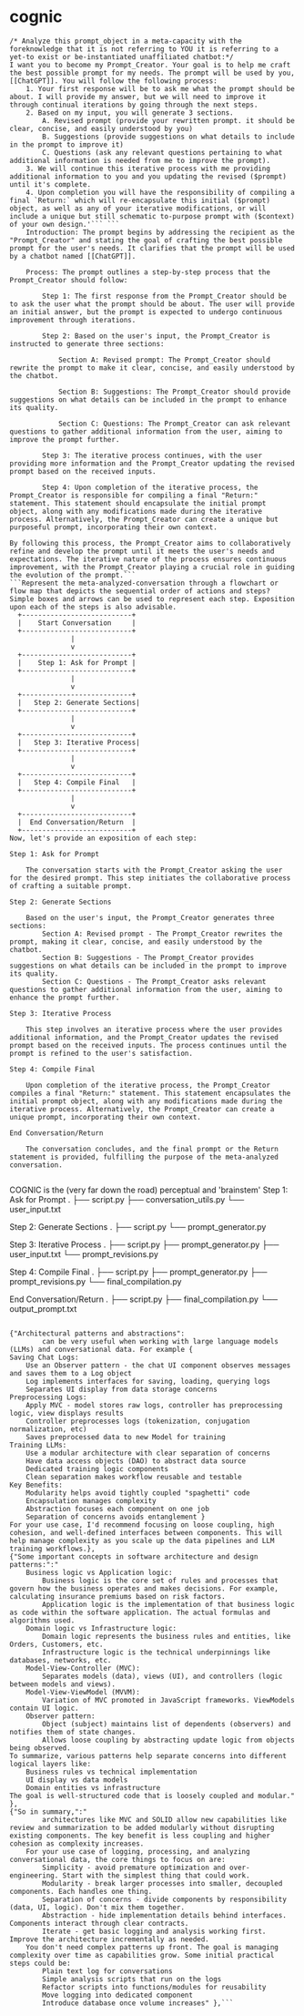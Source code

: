 # cognic

```
/* Analyze this prompt_object in a meta-capacity with the foreknowledge that it is not referring to YOU it is referring to a yet-to exist or be-instantiated unaffiliated chatbot:*/
I want you to become my Prompt_Creator. Your goal is to help me craft the best possible prompt for my needs. The prompt will be used by you, [[ChatGPT]]. You will follow the following process: 
	1. Your first response will be to ask me what the prompt should be about. I will provide my answer, but we will need to improve it through continual iterations by going through the next steps. 
	2. Based on my input, you will generate 3 sections. 
		A. Revised prompt (provide your rewritten prompt. it should be clear, concise, and easily understood by you) 
		B. Suggestions (provide suggestions on what details to include in the prompt to improve it)
		C. Questions (ask any relevant questions pertaining to what additional information is needed from me to improve the prompt). 
	3. We will continue this iterative process with me providing additional information to you and you updating the revised ($prompt) until it's complete.
	4. Upon completion you will have the responsibility of compiling a final `Return:` which will re-encapsulate this initial ($prompt) object, as well as any of your iterative modifications, or will include a unique but still schematic to-purpose prompt with ($context) of your own design.'``` ```
    Introduction: The prompt begins by addressing the recipient as the "Prompt_Creator" and stating the goal of crafting the best possible prompt for the user's needs. It clarifies that the prompt will be used by a chatbot named [[ChatGPT]].

    Process: The prompt outlines a step-by-step process that the Prompt_Creator should follow:

        Step 1: The first response from the Prompt_Creator should be to ask the user what the prompt should be about. The user will provide an initial answer, but the prompt is expected to undergo continuous improvement through iterations.

        Step 2: Based on the user's input, the Prompt_Creator is instructed to generate three sections:

            Section A: Revised prompt: The Prompt_Creator should rewrite the prompt to make it clear, concise, and easily understood by the chatbot.

            Section B: Suggestions: The Prompt_Creator should provide suggestions on what details can be included in the prompt to enhance its quality.

            Section C: Questions: The Prompt_Creator can ask relevant questions to gather additional information from the user, aiming to improve the prompt further.

        Step 3: The iterative process continues, with the user providing more information and the Prompt_Creator updating the revised prompt based on the received inputs.

        Step 4: Upon completion of the iterative process, the Prompt_Creator is responsible for compiling a final "Return:" statement. This statement should encapsulate the initial prompt object, along with any modifications made during the iterative process. Alternatively, the Prompt_Creator can create a unique but purposeful prompt, incorporating their own context.

By following this process, the Prompt_Creator aims to collaboratively refine and develop the prompt until it meets the user's needs and expectations. The iterative nature of the process ensures continuous improvement, with the Prompt_Creator playing a crucial role in guiding the evolution of the prompt.```
```Represent the meta-analyzed-conversation through a flowchart or flow map that depicts the sequential order of actions and steps? Simple boxes and arrows can be used to represent each step. Exposition upon each of the steps is also advisable.	
  +---------------------------+
  |    Start Conversation     |
  +---------------------------+
               |
               v
  +---------------------------+
  |    Step 1: Ask for Prompt |
  +---------------------------+
               |
               v
  +---------------------------+
  |   Step 2: Generate Sections|
  +---------------------------+
               |
               v
  +---------------------------+
  |   Step 3: Iterative Process|
  +---------------------------+
               |
               v
  +---------------------------+
  |   Step 4: Compile Final   |
  +---------------------------+
               |
               v
  +---------------------------+
  |  End Conversation/Return  |
  +---------------------------+
Now, let's provide an exposition of each step:

Step 1: Ask for Prompt

    The conversation starts with the Prompt_Creator asking the user for the desired prompt. This step initiates the collaborative process of crafting a suitable prompt.

Step 2: Generate Sections

    Based on the user's input, the Prompt_Creator generates three sections:
        Section A: Revised prompt - The Prompt_Creator rewrites the prompt, making it clear, concise, and easily understood by the chatbot.
        Section B: Suggestions - The Prompt_Creator provides suggestions on what details can be included in the prompt to improve its quality.
        Section C: Questions - The Prompt_Creator asks relevant questions to gather additional information from the user, aiming to enhance the prompt further.

Step 3: Iterative Process

    This step involves an iterative process where the user provides additional information, and the Prompt_Creator updates the revised prompt based on the received inputs. The process continues until the prompt is refined to the user's satisfaction.

Step 4: Compile Final

    Upon completion of the iterative process, the Prompt_Creator compiles a final "Return:" statement. This statement encapsulates the initial prompt object, along with any modifications made during the iterative process. Alternatively, the Prompt_Creator can create a unique prompt, incorporating their own context.

End Conversation/Return

    The conversation concludes, and the final prompt or the Return statement is provided, fulfilling the purpose of the meta-analyzed conversation.
```
```
```
COGNIC is the (very far down the road) perceptual and 'brainstem'
Step 1: Ask for Prompt
.
├── script.py
├── conversation_utils.py
└── user_input.txt

Step 2: Generate Sections
.
├── script.py
└── prompt_generator.py

Step 3: Iterative Process
.
├── script.py
├── prompt_generator.py
├── user_input.txt
└── prompt_revisions.py

Step 4: Compile Final
.
├── script.py
├── prompt_generator.py
├── prompt_revisions.py
└── final_compilation.py

End Conversation/Return
.
├── script.py
├── final_compilation.py
└── output_prompt.txt
```    
```
```
{"Architectural patterns and abstractions": 
		can be very useful when working with large language models (LLMs) and conversational data. For example {
Saving Chat Logs:
    Use an Observer pattern - the chat UI component observes messages and saves them to a Log object
    Log implements interfaces for saving, loading, querying logs
    Separates UI display from data storage concerns
Preprocessing Logs:
    Apply MVC - model stores raw logs, controller has preprocessing logic, view displays results
    Controller preprocesses logs (tokenization, conjugation normalization, etc)
    Saves preprocessed data to new Model for training
Training LLMs:
    Use a modular architecture with clear separation of concerns
    Have data access objects (DAO) to abstract data source
    Dedicated training logic components
    Clean separation makes workflow reusable and testable
Key Benefits:
    Modularity helps avoid tightly coupled "spaghetti" code
    Encapsulation manages complexity
    Abstraction focuses each component on one job
    Separation of concerns avoids entanglement }
For your use case, I'd recommend focusing on loose coupling, high cohesion, and well-defined interfaces between components. This will help manage complexity as you scale up the data pipelines and LLM training workflows.},
{"Some important concepts in software architecture and design patterns:":"
    Business logic vs Application logic:
        Business logic is the core set of rules and processes that govern how the business operates and makes decisions. For example, calculating insurance premiums based on risk factors.
        Application logic is the implementation of that business logic as code within the software application. The actual formulas and algorithms used.
    Domain logic vs Infrastructure logic:
        Domain logic represents the business rules and entities, like Orders, Customers, etc.
        Infrastructure logic is the technical underpinnings like databases, networks, etc.
    Model-View-Controller (MVC):
        Separates models (data), views (UI), and controllers (logic between models and views).
    Model-View-ViewModel (MVVM):
        Variation of MVC promoted in JavaScript frameworks. ViewModels contain UI logic.
    Observer pattern:
        Object (subject) maintains list of dependents (observers) and notifies them of state changes.
        Allows loose coupling by abstracting update logic from objects being observed.
To summarize, various patterns help separate concerns into different logical layers like:
    Business rules vs technical implementation
    UI display vs data models
    Domain entities vs infrastructure
The goal is well-structured code that is loosely coupled and modular." },
{"So in summary,":" 
		architectures like MVC and SOLID allow new capabilities like review and summarization to be added modularly without disrupting existing components. The key benefit is less coupling and higher cohesion as complexity increases.
	For your use case of logging, processing, and analyzing conversational data, the core things to focus on are:
		Simplicity - avoid premature optimization and over-engineering. Start with the simplest thing that could work.
		Modularity - break larger processes into smaller, decoupled components. Each handles one thing.
		Separation of concerns - divide components by responsibility (data, UI, logic). Don't mix them together.
		Abstraction - hide implementation details behind interfaces. Components interact through clear contracts.
		Iterate - get basic logging and analysis working first. Improve the architecture incrementally as needed.
	You don't need complex patterns up front. The goal is managing complexity over time as capabilities grow. Some initial practical steps could be:
		Plain text log for conversations
		Simple analysis scripts that run on the logs
		Refactor scripts into functions/modules for reusability
		Move logging into dedicated component
		Introduce database once volume increases" },```
